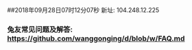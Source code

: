 ##2018年09月28日07时12分07秒 新址: 104.248.12.225
### 兔友常见问题及解答: https://github.com/wanggonging/d/blob/w/FAQ.md
